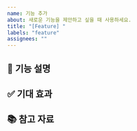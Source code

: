 ```yaml
---
name: 기능 추가
about: 새로운 기능을 제안하고 싶을 때 사용하세요.
title: "[Feature] "
labels: "feature"
assignees: ""
---
```


## 🚀 기능 설명

<!-- 추가하고 싶은 기능에 대해 설명해주세요. -->

## ✅ 기대 효과

<!-- 이 기능을 구현했을 때 어떤 이점이 있을지 설명해주세요. -->

## 📚 참고 자료

<!-- 기능 구현에 참고할 수 있는 자료가 있다면 공유해주세요. (링크, 스크린샷 등) -->
